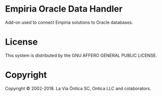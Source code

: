 ﻿# Empiria Oracle Data Handler

Add-on used to connect Empiria solutions to Oracle databases.

# License

This system is distributed by the GNU AFFERO GENERAL PUBLIC LICENSE.

# Copyright

Copyright © 2002-2018. La Vía Óntica SC, Ontica LLC and colaborators.
